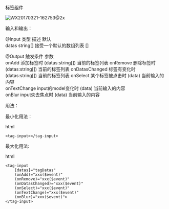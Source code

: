 标签组件


![WX20170321-162753@2x](/Users/ziqingren/Desktop/WX20170321-162753@2x.png)


输入和输出：

  @Input	类型      	描述         	默认  
  datas 	string[]	接受一个默认的数组列表	[]  

  @Output       	触发条件          	参数                      
  onAdd         	添加标签时         	(datas:string[]) 当前的标签列表
  onRemove      	删除标签时         	(datas:string[]) 当前的标签列表
  onDatasChanged	标签有变化时        	(datas:string[]) 当前的标签列表
  onSelect      	某个标签被点击时      	(data) 当前输入的内容          
  onTextChange  	input的model变化时	(data) 当前输入的内容          
  onBlur        	input失去焦点时    	(data) 当前输入的内容          



用法：

最小化用法：

 html

    <tag-input></tag-input>

最大化用法:

html

    <tag-input
    	[datas]="tagDatas"
    	(onAdd)="xxx($event)"
    	(onRemove)="xxx($event)"
    	(onDatasChanged)="xxx($event)"
    	(onSelect)="xxx($event)"
    	(onTextChange)="xxx($event)"
    	(onBlur)="xxx($event)">
    </tag-input>


